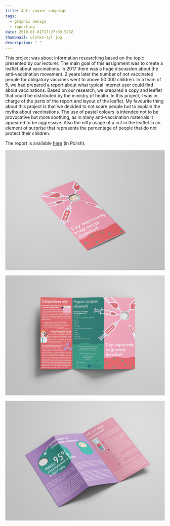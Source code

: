 ```yaml
---
title: Anti-vaxxer campaign
tags:
  - graphic design
  - reporting
date: 2019-01-01T17:27:09.573Z
thumbnail: ulotka-tyl.jpg
description: " "
---
```

This project was about information researching based on the topic presented by our lecturer. The main goal of this assignment was to create a leaflet about vaccinations. In 2017 there was a huge discussion about the anti-vaccination movement. 2 years later the number of not vaccinated people for obligatory vaccines went to above 50 000 children. In a team of 5, we had prepared a report about what typical internet user could find about vaccinations. Based on our research, we prepared a copy and leaflet that could be distributed by the ministry of health. In this project, I was in charge of the parts of the report and layout of the leaflet. My favourite thing about this project is that we decided to not scare people but to explain the myths about vaccinations. The use of pastel colours is intended not to be provocative but more soothing, as in many anti-vaccination materials it appeared to be aggressive. Also the nifty usage of a cut in the leaflet in an element of surprise that represents the percentage of people that do not protect their children. 

The report is available [here](https://drive.google.com/file/d/1R9LE47nmDFUS4VO_KIoXbpjUaP2oH_Aq/view?usp=sharing) (in Polish).

<div class="kg-card kg-image-card kg-width-full">

![](ulotka-zlozona.jpg)

![](ulotka-tyl.jpg)

![](ulotka-tyl2.jpg)

</div>